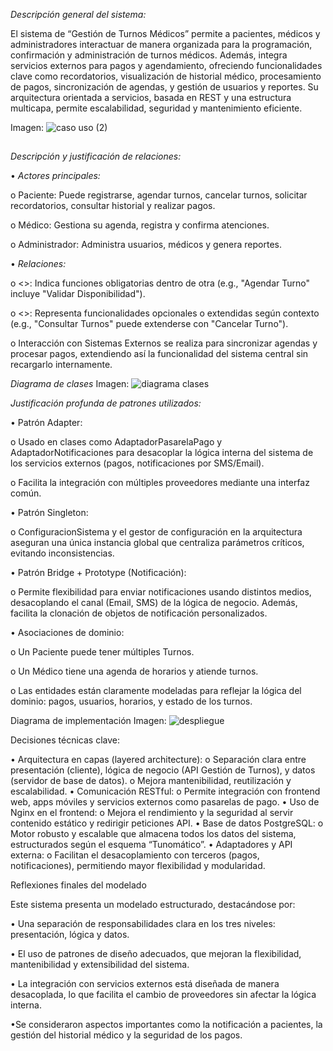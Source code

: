*Descripción general del sistema:*

El sistema de “Gestión de Turnos Médicos” permite a pacientes, médicos y administradores interactuar de manera organizada para la programación, confirmación y administración de turnos médicos. Además, integra servicios externos para pagos y agendamiento, ofreciendo funcionalidades clave como recordatorios, visualización de historial médico, procesamiento de pagos, sincronización de agendas, y gestión de usuarios y reportes. Su arquitectura orientada a servicios, basada en REST y una estructura multicapa, permite escalabilidad, seguridad y mantenimiento eficiente.

Imagen:
![caso uso (2)](https://github.com/user-attachments/assets/f99b71c5-d3ed-4ac5-832d-94e033def7b0)
##

*Descripción y justificación de relaciones:*

•	*Actores principales:*

o	Paciente: Puede registrarse, agendar turnos, cancelar turnos, solicitar recordatorios, consultar historial y realizar pagos.

o	Médico: Gestiona su agenda, registra y confirma atenciones.

o	Administrador: Administra usuarios, médicos y genera reportes.

•	*Relaciones:*

o	<<include>>: Indica funciones obligatorias dentro de otra (e.g., "Agendar Turno" incluye "Validar Disponibilidad").

o	<<extend>>: Representa funcionalidades opcionales o extendidas según contexto (e.g., "Consultar Turnos" puede extenderse con "Cancelar Turno").

o	Interacción con Sistemas Externos se realiza para sincronizar agendas y procesar pagos, extendiendo así la funcionalidad del sistema central sin recargarlo internamente.


*Diagrama de clases*
Imagen:
![diagrama clases](https://github.com/user-attachments/assets/0e1e9c70-77fd-494c-8538-3e6ffb1d22c8)


*Justificación profunda de patrones utilizados:*

•	Patrón Adapter:

o	Usado en clases como AdaptadorPasarelaPago y AdaptadorNotificaciones para desacoplar la lógica interna del sistema de los servicios externos (pagos, notificaciones por SMS/Email).

o	Facilita la integración con múltiples proveedores mediante una interfaz común.

•	Patrón Singleton:

o	ConfiguracionSistema y el gestor de configuración en la arquitectura aseguran una única instancia global que centraliza parámetros críticos, evitando inconsistencias.

•	Patrón Bridge + Prototype (Notificación):

o	Permite flexibilidad para enviar notificaciones usando distintos medios, desacoplando el canal (Email, SMS) de la lógica de negocio. Además, facilita la clonación de objetos de notificación personalizados.

•	Asociaciones de dominio:

o	Un Paciente puede tener múltiples Turnos.

o	Un Médico tiene una agenda de horarios y atiende turnos.

o	Las entidades están claramente modeladas para reflejar la lógica del dominio: pagos, usuarios, horarios, y estado de los turnos.


Diagrama de implementación
Imagen:
![despliegue](https://github.com/user-attachments/assets/54c9001c-d73d-487d-b66b-499a826aca93)


Decisiones técnicas clave:

•	Arquitectura en capas (layered architecture):
o	Separación clara entre presentación (cliente), lógica de negocio (API Gestión de Turnos), y datos (servidor de base de datos).
o	Mejora mantenibilidad, reutilización y escalabilidad.
•	Comunicación RESTful:
o	Permite integración con frontend web, apps móviles y servicios externos como pasarelas de pago.
•	Uso de Nginx en el frontend:
o	Mejora el rendimiento y la seguridad al servir contenido estático y redirigir peticiones API.
•	Base de datos PostgreSQL:
o	Motor robusto y escalable que almacena todos los datos del sistema, estructurados según el esquema “Tunomático”.
•	Adaptadores y API externa:
o	Facilitan el desacoplamiento con terceros (pagos, notificaciones), permitiendo mayor flexibilidad y modularidad.


Reflexiones finales del modelado

Este sistema presenta un modelado estructurado, destacándose por:

•	Una separación de responsabilidades clara en los tres niveles: presentación, lógica y datos.

•	El uso de patrones de diseño adecuados, que mejoran la flexibilidad, mantenibilidad y extensibilidad del sistema.

•	La integración con servicios externos está diseñada de manera desacoplada, lo que facilita el cambio de proveedores sin afectar la lógica interna.

•Se consideraron aspectos importantes como la notificación a pacientes, la gestión del historial médico y la seguridad de los pagos.


